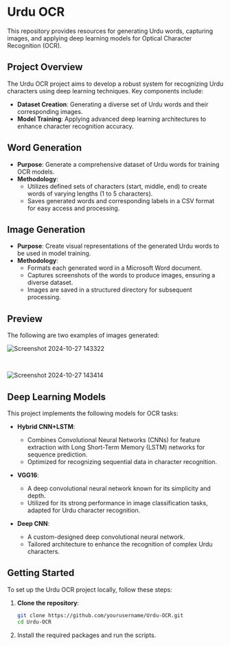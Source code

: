 # Urdu OCR
This repository provides resources for generating Urdu words, capturing images, and applying deep learning models for Optical Character Recognition (OCR).

## Project Overview

The Urdu OCR project aims to develop a robust system for recognizing Urdu characters using deep learning techniques. Key components include:

- **Dataset Creation**: Generating a diverse set of Urdu words and their corresponding images.
- **Model Training**: Applying advanced deep learning architectures to enhance character recognition accuracy.

## Word Generation

- **Purpose**: Generate a comprehensive dataset of Urdu words for training OCR models.
- **Methodology**:
  - Utilizes defined sets of characters (start, middle, end) to create words of varying lengths (1 to 5 characters).
  - Saves generated words and corresponding labels in a CSV format for easy access and processing.

## Image Generation

- **Purpose**: Create visual representations of the generated Urdu words to be used in model training.
- **Methodology**:
  - Formats each generated word in a Microsoft Word document.
  - Captures screenshots of the words to produce images, ensuring a diverse dataset.
  - Images are saved in a structured directory for subsequent processing.


## Preview
The following are two examples of images generated:

![Screenshot 2024-10-27 143322](https://github.com/user-attachments/assets/cbfa269e-0d79-4ce5-993b-a867b22193d2)

<br>

![Screenshot 2024-10-27 143414](https://github.com/user-attachments/assets/da924bd2-4740-48bc-85cd-bdb17a28539e)


## Deep Learning Models

This project implements the following models for OCR tasks:

- **Hybrid CNN+LSTM**:
  - Combines Convolutional Neural Networks (CNNs) for feature extraction with Long Short-Term Memory (LSTM) networks for sequence prediction.
  - Optimized for recognizing sequential data in character recognition.

- **VGG16**:
  - A deep convolutional neural network known for its simplicity and depth.
  - Utilized for its strong performance in image classification tasks, adapted for Urdu character recognition.

- **Deep CNN**:
  - A custom-designed deep convolutional neural network.
  - Tailored architecture to enhance the recognition of complex Urdu characters.

## Getting Started

To set up the Urdu OCR project locally, follow these steps:

1. **Clone the repository**:
   ```bash
   git clone https://github.com/yourusername/Urdu-OCR.git
   cd Urdu-OCR

2. Install the required packages and run the scripts.
